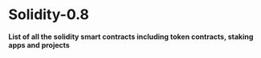 # Solidity-0.8
**List of all the solidity smart contracts including token contracts, staking apps and projects**
